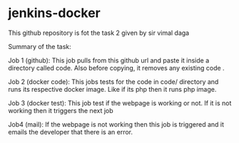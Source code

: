 # jenkins-docker

This github repository is fot the task 2 given by sir vimal daga 

Summary of the task:

Job 1 (github): This job pulls from this github url and paste it inside a directory called code. Also before copying,
it removes any existing code .

Job 2 (docker code): This jobs tests for the code in code/ directory and runs its respective docker image. Like if its php then it runs
php image.

Job 3 (docker test): This job test if the webpage is working or not. If it is not working then it triggers the next job

Job4 (mail): If the webpage is not working then this job is triggered and it emails the developer that there is an error.
